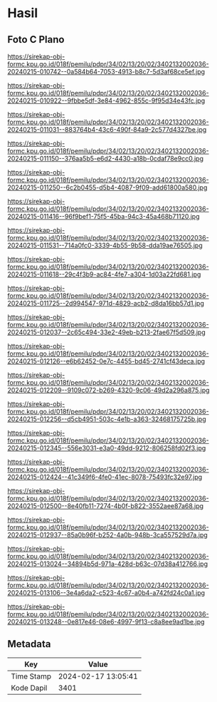 # Hasil

## Foto C Plano

https://sirekap-obj-formc.kpu.go.id/018f/pemilu/pdpr/34/02/13/20/02/3402132002036-20240215-010742--0a584b64-7053-4913-b8c7-5d3af68ce5ef.jpg

https://sirekap-obj-formc.kpu.go.id/018f/pemilu/pdpr/34/02/13/20/02/3402132002036-20240215-010922--9fbbe5df-3e84-4962-855c-9f95d34e43fc.jpg

https://sirekap-obj-formc.kpu.go.id/018f/pemilu/pdpr/34/02/13/20/02/3402132002036-20240215-011031--883764b4-43c6-490f-84a9-2c577d4327be.jpg

https://sirekap-obj-formc.kpu.go.id/018f/pemilu/pdpr/34/02/13/20/02/3402132002036-20240215-011150--376aa5b5-e6d2-4430-a18b-0cdaf78e9cc0.jpg

https://sirekap-obj-formc.kpu.go.id/018f/pemilu/pdpr/34/02/13/20/02/3402132002036-20240215-011250--6c2b0455-d5b4-4087-9f09-add61800a580.jpg

https://sirekap-obj-formc.kpu.go.id/018f/pemilu/pdpr/34/02/13/20/02/3402132002036-20240215-011416--96f9bef1-75f5-45ba-94c3-45a468b71120.jpg

https://sirekap-obj-formc.kpu.go.id/018f/pemilu/pdpr/34/02/13/20/02/3402132002036-20240215-011531--714a0fc0-3339-4b55-9b58-dda19ae76505.jpg

https://sirekap-obj-formc.kpu.go.id/018f/pemilu/pdpr/34/02/13/20/02/3402132002036-20240215-011618--29c4f3b9-ac84-4fe7-a304-1d03a22fd681.jpg

https://sirekap-obj-formc.kpu.go.id/018f/pemilu/pdpr/34/02/13/20/02/3402132002036-20240215-011725--2d994547-971d-4829-acb2-d8da16bb57d1.jpg

https://sirekap-obj-formc.kpu.go.id/018f/pemilu/pdpr/34/02/13/20/02/3402132002036-20240215-012037--2c65c494-33e2-49eb-b213-2fae67f5d509.jpg

https://sirekap-obj-formc.kpu.go.id/018f/pemilu/pdpr/34/02/13/20/02/3402132002036-20240215-012126--e6b62452-0e7c-4455-bd45-2741cf43deca.jpg

https://sirekap-obj-formc.kpu.go.id/018f/pemilu/pdpr/34/02/13/20/02/3402132002036-20240215-012209--9109c072-b269-4320-9c06-49d2a296a875.jpg

https://sirekap-obj-formc.kpu.go.id/018f/pemilu/pdpr/34/02/13/20/02/3402132002036-20240215-012256--d5cb4951-503c-4e1b-a363-32468175725b.jpg

https://sirekap-obj-formc.kpu.go.id/018f/pemilu/pdpr/34/02/13/20/02/3402132002036-20240215-012345--556e3031-e3a0-49dd-9212-806258fd02f3.jpg

https://sirekap-obj-formc.kpu.go.id/018f/pemilu/pdpr/34/02/13/20/02/3402132002036-20240215-012424--41c349f6-4fe0-41ec-8078-75493fc32e97.jpg

https://sirekap-obj-formc.kpu.go.id/018f/pemilu/pdpr/34/02/13/20/02/3402132002036-20240215-012500--8e40fb11-7274-4b0f-b822-3552aee87a68.jpg

https://sirekap-obj-formc.kpu.go.id/018f/pemilu/pdpr/34/02/13/20/02/3402132002036-20240215-012937--85a0b96f-b252-4a0b-948b-3ca557529d7a.jpg

https://sirekap-obj-formc.kpu.go.id/018f/pemilu/pdpr/34/02/13/20/02/3402132002036-20240215-013024--34894b5d-971a-428d-b63c-07d38a412766.jpg

https://sirekap-obj-formc.kpu.go.id/018f/pemilu/pdpr/34/02/13/20/02/3402132002036-20240215-013106--3e4a6da2-c523-4c67-a0b4-a742fd24c0a1.jpg

https://sirekap-obj-formc.kpu.go.id/018f/pemilu/pdpr/34/02/13/20/02/3402132002036-20240215-013248--0e817e46-08e6-4997-9f13-c8a8ee9ad1be.jpg


## Metadata

| Key        | Value               |
| ---------- | ------------------- |
| Time Stamp | 2024-02-17 13:05:41 |
| Kode Dapil | 3401                |



